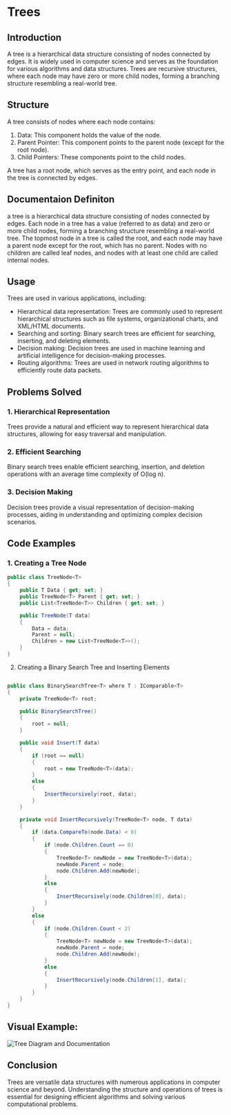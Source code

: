 # Trees

## Introduction

A tree is a hierarchical data structure consisting of nodes connected by edges. It is widely used in computer science and serves as the foundation for various algorithms and data structures. Trees are recursive structures, where each node may have zero or more child nodes, forming a branching structure resembling a real-world tree.

## Structure

A tree consists of nodes where each node contains:

1. Data: This component holds the value of the node.
2. Parent Pointer: This component points to the parent node (except for the root node).
3. Child Pointers: These components point to the child nodes.

A tree has a root node, which serves as the entry point, and each node in the tree is connected by edges.

## Documentaion Definiton
a tree is a hierarchical data structure consisting of nodes connected by edges. Each node in a tree has a value (referred to as data) and zero or more child nodes, forming a branching structure resembling a real-world tree. The topmost node in a tree is called the root, and each node may have a parent node except for the root, which has no parent. Nodes with no children are called leaf nodes, and nodes with at least one child are called internal nodes.

## Usage

Trees are used in various applications, including:

- Hierarchical data representation: Trees are commonly used to represent hierarchical structures such as file systems, organizational charts, and XML/HTML documents.
- Searching and sorting: Binary search trees are efficient for searching, inserting, and deleting elements.
- Decision making: Decision trees are used in machine learning and artificial intelligence for decision-making processes.
- Routing algorithms: Trees are used in network routing algorithms to efficiently route data packets.

## Problems Solved

### 1. Hierarchical Representation

Trees provide a natural and efficient way to represent hierarchical data structures, allowing for easy traversal and manipulation.

### 2. Efficient Searching

Binary search trees enable efficient searching, insertion, and deletion operations with an average time complexity of O(log n).

### 3. Decision Making

Decision trees provide a visual representation of decision-making processes, aiding in understanding and optimizing complex decision scenarios.

## Code Examples

### 1. Creating a Tree Node

```csharp
public class TreeNode<T>
{
    public T Data { get; set; }
    public TreeNode<T> Parent { get; set; }
    public List<TreeNode<T>> Children { get; set; }

    public TreeNode(T data)
    {
        Data = data;
        Parent = null;
        Children = new List<TreeNode<T>>();
    }
}
```
2. Creating a Binary Search Tree and Inserting Elements
```csharp

public class BinarySearchTree<T> where T : IComparable<T>
{
    private TreeNode<T> root;

    public BinarySearchTree()
    {
        root = null;
    }

    public void Insert(T data)
    {
        if (root == null)
        {
            root = new TreeNode<T>(data);
        }
        else
        {
            InsertRecursively(root, data);
        }
    }

    private void InsertRecursively(TreeNode<T> node, T data)
    {
        if (data.CompareTo(node.Data) < 0)
        {
            if (node.Children.Count == 0)
            {
                TreeNode<T> newNode = new TreeNode<T>(data);
                newNode.Parent = node;
                node.Children.Add(newNode);
            }
            else
            {
                InsertRecursively(node.Children[0], data);
            }
        }
        else
        {
            if (node.Children.Count < 2)
            {
                TreeNode<T> newNode = new TreeNode<T>(data);
                newNode.Parent = node;
                node.Children.Add(newNode);
            }
            else
            {
                InsertRecursively(node.Children[1], data);
            }
        }
    }
}
```

## Visual Example:

![Tree Diagram and Documentation](https://www.c-sharpcorner.com/article/tree-data-structure/)





## Conclusion
Trees are versatile data structures with numerous applications in computer science and beyond. Understanding the structure and operations of trees is essential for designing efficient algorithms and solving various computational problems.